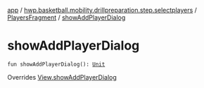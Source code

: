 [app](../../index.md) / [hwp.basketball.mobility.drillpreparation.step.selectplayers](../index.md) / [PlayersFragment](index.md) / [showAddPlayerDialog](.)

# showAddPlayerDialog

`fun showAddPlayerDialog(): `[`Unit`](https://kotlinlang.org/api/latest/jvm/stdlib/kotlin/-unit/index.html)

Overrides [View.showAddPlayerDialog](../-players-contract/-view/show-add-player-dialog.md)

